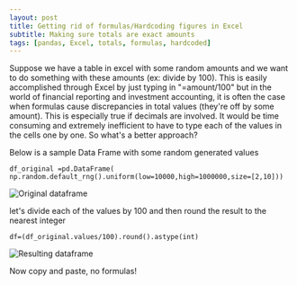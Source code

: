 ```yaml
---
layout: post
title: Getting rid of formulas/Hardcoding figures in Excel
subtitle: Making sure totals are exact amounts
tags: [pandas, Excel, totals, formulas, hardcoded]
---
```


Suppose we have a table in excel with some random amounts and we want to do something with these amounts (ex: divide by 100). This is easily accomplished through Excel by just typing in "=amount/100" but in the world of financial reporting and investment accounting, 
it is often the case when formulas cause discrepancies in total values (they're off by some amount).  This is especially true if decimals are involved. It would be time consuming and extremely inefficient to have to type each of the values in the cells one by one.  So what's a better approach?

Below is a sample Data Frame with some random generated values

```df_original =pd.DataFrame( np.random.default_rng().uniform(low=10000,high=1000000,size=[2,10]))```

![Original dataframe](C:\Users\nplatchk\Desktop\df_original)

let's divide each of the values by 100 and then round the result to the nearest integer

```df=(df_original.values/100).round().astype(int)```

![Resulting dataframe](C:\Users\nplatchk\Desktop\df)

Now copy and paste, no formulas!
